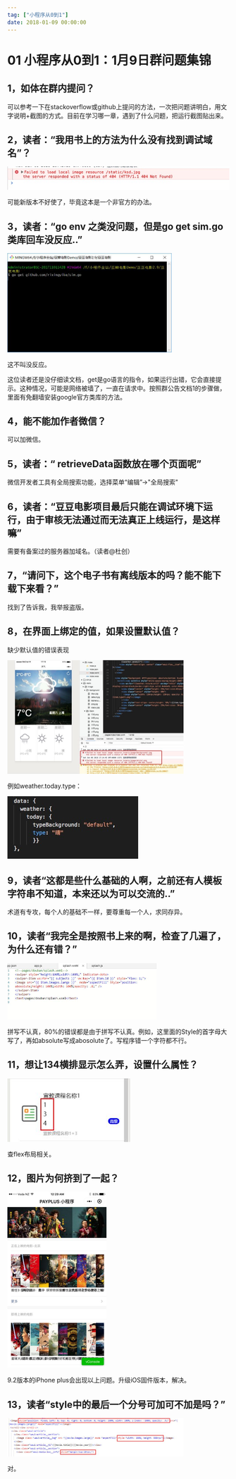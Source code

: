 ```yaml
---
tag: ["小程序从0到1"]
date: 2018-01-09 00:00:00
---
```

# 01 小程序从0到1：1月9日群问题集锦

## 1，如体在群内提问？

可以参考一下在stackoverflow或github上提问的方法，一次把问题讲明白，用文字说明+截图的方式。目前在学习哪一章，遇到了什么问题，把运行截图贴出来。

## 2，读者：“我用书上的方法为什么没有找到调试域名”？

![0](./assets/22072.jpeg)

可能新版本不好使了，毕竟这本是一个非官方的办法。

## 3，读者：“go env 之类没问题，但是go get sim.go类库回车没反应..”

<img src="./assets/22079.jpeg" alt="0" style="zoom: 50%;" />

这不叫没反应。

这位读者还是没仔细读文档，get是go语言的指令，如果运行出错，它会直接提示。这种情况，可能是网络被墙了，一直在请求中。按照群公告文档1的步骤做，里面有免翻墙安装google官方类库的方法。

## 4，能不能加作者微信？

可以加微信。

## 5，读者：“ retrieveData函数放在哪个页面呢”

微信开发者工具有全局搜索功能，选择菜单“编辑”->"全局搜索"

## 6，读者：“豆豆电影项目最后只能在调试环境下运行，由于审核无法通过而无法真正上线运行，是这样嘛”

需要有备案过的服务器加域名。（读者@杜创）

## 7，“请问下，这个电子书有离线版本的吗？能不能下载下来看？”

找到了告诉我，我举报盗版。

## 8，在界面上绑定的值，如果设置默认值？

缺少默认值的错误表现

<img src="./assets/22120.png" alt="0" style="zoom:50%;" />

例如weather.today.type：

![0](./assets/22100.jpeg)

## 9，读者“这都是些什么基础的人啊，之前还有人模板字符串不知道，本来还以为可以交流的..”

术道有专攻，每个人的基础不一样，要尊重每一个人，求同存异。

## 10，读者“我完全是按照书上来的啊，检查了几遍了，为什么还有错？”

<img src="./assets/22110.jpeg" alt="0" style="zoom: 50%;" />

拼写不认真，80%的错误都是由于拼写不认真。例如，这里面的Style的首字母大写了，再如absolute写成abosolute了。写程序错一个字符都不行。

## 11，想让134横排显示怎么弄，设置什么属性？

![0](./assets/22124.jpeg)

查flex布局相关。

## 12，图片为何挤到了一起？

<img src="./assets/22128.jpeg" alt="0" style="zoom:50%;" />

9.2版本的iPhone plus会出现以上问题。升级iOS固件版本，解决。

## 13，读者“style中的最后一个分号可加可不加是吗？”

<img src="./assets/22135.jpeg" alt="0" style="zoom:50%;" />

对。